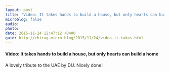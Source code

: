 ```yaml
---
layout: post
title: "Video: It takes hands to build a house, but only hearts can build a home"
microblog: false
audio: 
photo: 
date: 2015-11-24 12:47:12 +0400
guid: http://chirag.micro.blog/2015/11/24/video-it-takes.html
---
```

<h4>Video: It takes hands to build a house, but only hearts can build a home</h4>
<p>A lovely tribute to the UAE by DU. Nicely done!</p>
